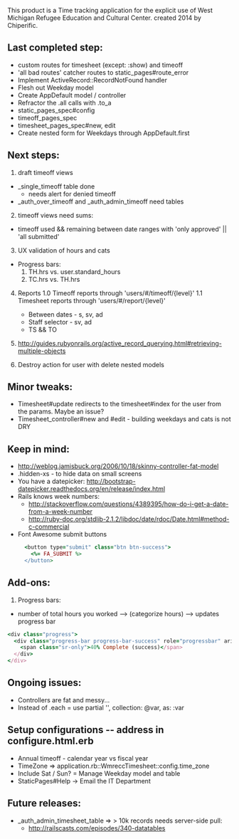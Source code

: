 This product is a Time tracking application for the explicit use of West Michigan Refugee Education and Cultural Center. created 2014 by Chiperific.

## Last completed step:
* custom routes for timesheet (except: :show) and timeoff
* 'all bad routes' catcher routes to static_pages#route_error
* Implement ActiveRecord::RecordNotFound handler
* Flesh out Weekday model
* Create AppDefault model / controller
* Refractor the .all calls with .to_a
* static_pages_spec#config
* timeoff_pages_spec
* timesheet_pages_spec#new, edit
* Create nested form for Weekdays through AppDefault.first

## Next steps:
1. draft timeoff views
  * \_single\_timeoff table done
    * needs alert for denied timeoff
  * \_auth\_over\_timeoff and \_auth\_admin\_timeoff need tables
2. timeoff views need sums:
  * timeoff used && remaining between date ranges with 'only approved' || 'all submitted'
3. UX validation of hours and cats
  * Progress bars:
    1. TH.hrs vs. user.standard_hours
    2. TC.hrs vs. TH.hrs
4. Reports
  1.0 Timeoff reports through 'users/#/timeoff/{level}'
  1.1 Timesheet reports through 'users/#/report/{level}'
    * Between dates - s, sv, ad
    * Staff selector - sv, ad
    * TS && TO
  2. http://guides.rubyonrails.org/active_record_querying.html#retrieving-multiple-objects

5. Destroy action for user with delete nested models

## Minor tweaks:
* Timesheet#update redirects to the timesheet#index for the user from the params. Maybe an issue?
* Timesheet_controller#new and #edit - building weekdays and cats is not DRY


## Keep in mind:
* http://weblog.jamisbuck.org/2006/10/18/skinny-controller-fat-model
* .hidden-xs - to hide data on small screens
* You have a datepicker: http://bootstrap-datepicker.readthedocs.org/en/release/index.html
* Rails knows week numbers:
  * http://stackoverflow.com/questions/4389395/how-do-i-get-a-date-from-a-week-number
  * http://ruby-doc.org/stdlib-2.1.2/libdoc/date/rdoc/Date.html#method-c-commercial
* Font Awesome submit buttons
  ```ruby
    <button type="submit" class="btn btn-success">
      <%= FA_SUBMIT %>
    </button>
  ```

## Add-ons:
1. Progress bars:
  * number of total hours you worked --> (categorize hours) --> updates progress bar
  ```ruby
  <div class="progress">
    <div class="progress-bar progress-bar-success" role="progressbar" aria-valuenow="40" aria-valuemin="0" aria-valuemax="100" style="width: 40%">
      <span class="sr-only">40% Complete (success)</span>
    </div>
  </div>
  ```

## Ongoing issues:
* Controllers are fat and messy...
* Instead of .each = use partial '', collection: @var, as: :var


## Setup configurations -- address in configure.html.erb
* Annual timeoff - calendar year vs fiscal year
* TimeZone => application.rb::WmreccTimesheet::config.time_zone
* Include Sat / Sun? = Manage Weekday model and table
* StaticPages#Help -> Email the IT Department

## Future releases:
* _auth_admin_timesheet_table => > 10k records needs server-side pull:
  * http://railscasts.com/episodes/340-datatables
